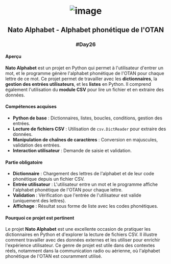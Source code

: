 # <p align="center"> ![image](https://github.com/user-attachments/assets/a615bca9-bd69-4679-b79d-a0d9eaa996db) </p>

## <p align="center"> Nato Alphabet - Alphabet phonétique de l'OTAN </p>
### <p align="center"> #Day26 </p>

#### Aperçu
**Nato Alphabet** est un projet en Python qui permet à l'utilisateur d'entrer un mot, et le programme génère l'alphabet phonétique de l'OTAN pour chaque lettre de ce mot. Ce projet permet de travailler avec les **dictionnaires**, la **gestion des entrées utilisateurs**, et les **listes** en Python. Il comprend également l'utilisation du **module CSV** pour lire un fichier et en extraire des données.

#### Compétences acquises
- **Python de base** : Dictionnaires, listes, boucles, conditions, gestion des entrées.
- **Lecture de fichiers CSV** : Utilisation de `csv.DictReader` pour extraire des données.
- **Manipulation de chaînes de caractères** : Conversion en majuscules, validation des entrées.
- **Interaction utilisateur** : Demande de saisie et validation.

#### Partie obligatoire
- **Dictionnaire** : Chargement des lettres de l'alphabet et de leur code phonétique depuis un fichier CSV.
- **Entrée utilisateur** : L'utilisateur entre un mot et le programme affiche l'alphabet phonétique de l'OTAN pour chaque lettre.
- **Validation** : Vérification que l'entrée de l'utilisateur est valide (uniquement des lettres).
- **Affichage** : Résultat sous forme de liste avec les codes phonétiques.

#### Pourquoi ce projet est pertinent
Le projet **Nato Alphabet** est une excellente occasion de pratiquer les dictionnaires en Python et d'explorer la lecture de fichiers CSV. Il illustre comment travailler avec des données externes et les utiliser pour enrichir l'expérience utilisateur. Ce genre de projet est utile dans des contextes réels, notamment dans la communication radio ou aérienne, où l'alphabet phonétique de l'OTAN est couramment utilisé.
